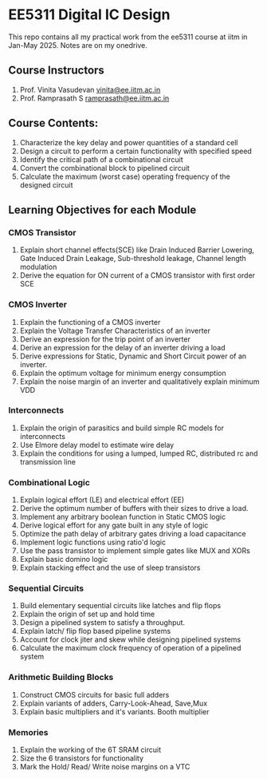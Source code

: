 # EE5311 Digital IC Design

This repo contains all my practical work from the ee5311 course at iitm in Jan-May 2025. Notes are on my onedrive.

## Course Instructors
1. Prof. Vinita Vasudevan <vinita@ee.iitm.ac.in>
2. Prof. Ramprasath S <ramprasath@ee.iitm.ac.in>

## Course Contents:

1. Characterize the key delay and power quantities of a standard cell
2. Design a circuit to perform a certain functionality with specified speed
3. Identify the critical path of a combinational circuit
4. Convert the combinational block to pipelined circuit
5. Calculate the maximum (worst case) operating frequency of the designed circuit

## Learning Objectives for each Module

### CMOS Transistor
1. Explain short channel effects(SCE) like Drain Induced Barrier Lowering, Gate Induced Drain Leakage, Sub-threshold leakage, Channel length modulation
2. Derive the equation for ON current of a CMOS transistor with first order SCE

### CMOS Inverter
1. Explain the functioning of a CMOS inverter
2. Explain the Voltage Transfer Characteristics of an inverter
3. Derive an expression for the trip point of an inverter
4. Derive an expression for the delay of an inverter driving a load
5. Derive expressions for Static, Dynamic and Short Circuit power of an inverter.
6. Explain the optimum voltage for minimum energy consumption
7. Explain the noise margin of an inverter and qualitatively explain minimum VDD

### Interconnects
1. Explain the origin of parasitics and build simple RC models for interconnects
2. Use Elmore delay model to estimate wire delay
3. Explain the conditions for using a lumped, lumped RC, distributed rc and transmission line

### Combinational Logic
1. Explain logical effort (LE) and electrical effort (EE)
2. Derive the optimum number of buffers with their sizes to drive a load.
3. Implement any arbitrary boolean function in Static CMOS logic
4. Derive logical effort for any gate built in any style of logic
5. Optimize the path delay of arbitrary gates driving a load capacitance
6. Implement logic functions using ratio'd logic
7. Use the pass transistor to implement simple gates like MUX and XORs
8. Explain basic domino logic
9. Explain stacking effect and the use of sleep transistors

### Sequential Circuits
1. Build elementary sequential circuits like latches and flip flops
2. Explain the origin of set up and hold time
3. Design a pipelined system to satisfy a throughput.
4. Explain latch/ flip flop based pipeline systems
5. Account for clock jiter and skew while designing pipelined systems
6. Calculate the maximum clock frequency of operation of a pipelined system

### Arithmetic Building Blocks
1. Construct CMOS circuits for basic full adders
2. Explain variants of adders, Carry-Look-Ahead, Save,Mux
3. Explain basic multipliers and it's variants. Booth multiplier

### Memories
1. Explain the working of the 6T SRAM circuit
2. Size the 6 transistors for functionality
3. Mark the Hold/ Read/ Write noise margins on a VTC
